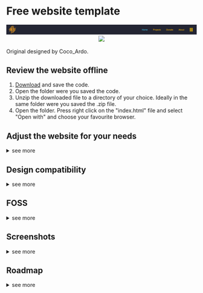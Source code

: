 # Free website template
 
<p align="center"><img src="screenshots/navbar.PNG"></img><a href="https://opensource.org/licenses/MIT" title="License: MIT"><img src="https://img.shields.io/badge/License-MIT-blue.svg"></img></a>
</p>

Original designed by Coco_Ardo.

## Review the website offline
1. [Download](https://github.com/RealCocoArdo/free-website-template/archive/refs/heads/main.zip) and save the code.
2. Open the folder were you saved the code.
3. Unzip the downloaded file to a directory of your choice. Ideally in the same folder were you saved the .zip file.
4. Open the folder. Press right click on the "index.html" file and select "Open with" and choose your favourite browser.

## Adjust the website for your needs
<details>
<summary>see more</summary>
Things that should be conciderd:

* Replace these with your own informations in each .html file
```
    <head>
        <title>free website template</title>
        <meta name="lightning" content="lnurlp:Coco_Ardo@ln.tips"/>
    <head>
    
    <footer>
        <a href="https://snort.social/p/npub1cj9xlvy6qd2ck8k02qw79nsf4jf4hslu94e77k6evdl8t0xa7f2syga2tw" target="_blank">...</a>
        <a href="https://www.reddit.com/user/Coco_Ardo/" target="_blank">...</a>
        <a href="https://discord.gg/DMP53qDM7c" target="_blank">...</a>
        <a href="https://github.com/RealCocoArdo" target="_blank">...</a>

        <a href="https://github.com/RealCocoArdo/free-website-template/blob/main/LICENSE" target="_blank">@<script>document.write(/\d{4}/.exec(Date())[0])</script> License</a>
    </footer>
```
* You can also delete the licence reference instead
* Replace the `pictures/Favicon.png` with your own Favicon.png icon
* If you want to change the name like `Home` | `Projects` | `Donate` | `About` you need to rename them in every .html file
* You can copy paste elements crosspages. The styling is global
* If you change colors make sure it suitable in light and dark mode (Seperated in `main.css`)
* If you change proportions make sure the desktop and the mobile version still fit (Seperated in `main.css`)

</details>

## Design compatibility
<details>
<summary>see more</summary>

### Browsers
The website should be displayed as intended in most browsers.

| Testet browsers                 | Not yet tested |
|---------------------------------|----------------|
| The onion routing (Tor)         | Safari (Apple) |
| Chromium based (Microsoft Edge) | Ecosia         |
| Mozilla Firefox                 | Brave          |
### Devices
| Typ          | Ratio     | Pixel      | Optimized          |
|--------------|-----------|------------|--------------------|
| Desktop      | 16:9      | 1920x1080  | :heavy_check_mark: |
| Tablet       | inbetween | inbetween  | :heavy_check_mark: |
| Mobile       | 9:16      | >1100x1080 | :heavy_check_mark: |
### Design
The design gets adjusted to your browser style mode

| Mode           | Optimized          |
|----------------|--------------------|
| Light          | :x:                |
| Dark (Default) | :heavy_check_mark: |

</details>


## FOSS
<details>
<summary>see more</summary>

This code has a [MIT License](LICENSE.txt).

</details>

## Screenshots
<details>
<summary>see more</summary>

![Screenshot of Knowledge.html](screenshots/index.PNG)
![Screenshot of Donate.html](screenshots/dropdown.PNG)
![Screenshot of Knowledge.html](screenshots/indexMobile.PNG)
![Screenshot of Donate.html](screenshots/dropdownMobile.PNG)
![Screenshot of projects.html](screenshots/projects.PNG)
![Screenshot of imprint.html](screenshots/imprint.PNG)

</details>

## Roadmap
<details>
<summary>see more</summary>

* Detailed comments in all -html .css and .js files
* Article templates
* Templates to import pictures
* Templates for tables

</details>
